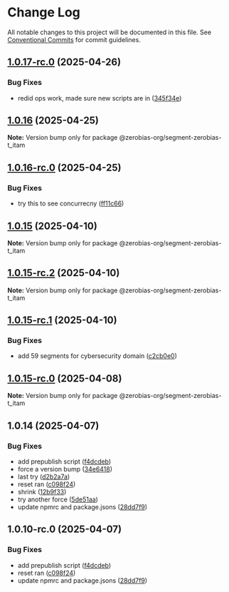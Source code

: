 # Change Log

All notable changes to this project will be documented in this file.
See [Conventional Commits](https://conventionalcommits.org) for commit guidelines.

## [1.0.17-rc.0](https://github.com/zerobias-org/segment/compare/@zerobias-org/segment-zerobias-t_itam@1.0.16...@zerobias-org/segment-zerobias-t_itam@1.0.17-rc.0) (2025-04-26)


### Bug Fixes

* redid ops work, made sure new scripts are in ([345f34e](https://github.com/zerobias-org/segment/commit/345f34ec926029dc141943b3e321676adb4a2888))





## [1.0.16](https://github.com/zerobias-org/segment/compare/@zerobias-org/segment-zerobias-t_itam@1.0.16-rc.0...@zerobias-org/segment-zerobias-t_itam@1.0.16) (2025-04-25)

**Note:** Version bump only for package @zerobias-org/segment-zerobias-t_itam





## [1.0.16-rc.0](https://github.com/zerobias-org/segment/compare/@zerobias-org/segment-zerobias-t_itam@1.0.15...@zerobias-org/segment-zerobias-t_itam@1.0.16-rc.0) (2025-04-25)


### Bug Fixes

* try this to see concurrecny ([ff11c66](https://github.com/zerobias-org/segment/commit/ff11c66d67cb9f185098fd640d4139178d29ae22))





## [1.0.15](https://github.com/zerobias-org/segment/compare/@zerobias-org/segment-zerobias-t_itam@1.0.15-rc.2...@zerobias-org/segment-zerobias-t_itam@1.0.15) (2025-04-10)

**Note:** Version bump only for package @zerobias-org/segment-zerobias-t_itam





## [1.0.15-rc.2](https://github.com/zerobias-org/segment/compare/@zerobias-org/segment-zerobias-t_itam@1.0.15-rc.1...@zerobias-org/segment-zerobias-t_itam@1.0.15-rc.2) (2025-04-10)

**Note:** Version bump only for package @zerobias-org/segment-zerobias-t_itam





## [1.0.15-rc.1](https://github.com/zerobias-org/segment/compare/@zerobias-org/segment-zerobias-t_itam@1.0.15-rc.0...@zerobias-org/segment-zerobias-t_itam@1.0.15-rc.1) (2025-04-10)


### Bug Fixes

* add 59 segments for cybersecurity domain ([c2cb0e0](https://github.com/zerobias-org/segment/commit/c2cb0e0c1f1eabb51d7f5a6ae6db98c1516fcdbe))





## [1.0.15-rc.0](https://github.com/zerobias-org/segment/compare/@zerobias-org/segment-zerobias-t_itam@1.0.14...@zerobias-org/segment-zerobias-t_itam@1.0.15-rc.0) (2025-04-08)

**Note:** Version bump only for package @zerobias-org/segment-zerobias-t_itam





## 1.0.14 (2025-04-07)


### Bug Fixes

* add prepublish  script ([f4dcdeb](https://github.com/zerobias-org/segment/commit/f4dcdebd8680d01e015ebc89587a9f70d641afe4))
* force a version bump ([34e6418](https://github.com/zerobias-org/segment/commit/34e6418d078a9f5caf40c511a89dcf0bdb606dc7))
* last try ([d2b2a7a](https://github.com/zerobias-org/segment/commit/d2b2a7afeca45e2d7ca0beaa1e1bed46a09a82c4))
* reset ran ([c098f24](https://github.com/zerobias-org/segment/commit/c098f240eaf5c840d8c595e05e0ad4eee510fe71))
* shrink ([12b9f33](https://github.com/zerobias-org/segment/commit/12b9f3366b3d0b69018a20f5b5f01d86ad87753f))
* try another force ([5de51aa](https://github.com/zerobias-org/segment/commit/5de51aa6220d857f3e235e2a0c7557b40ee8e5e3))
* update npmrc and package.jsons ([28dd7f9](https://github.com/zerobias-org/segment/commit/28dd7f9ea06676c82b88aabf586f5bb6b974bf3b))





## 1.0.10-rc.0 (2025-04-07)


### Bug Fixes

* add prepublish  script ([f4dcdeb](https://github.com/zerobias-org/segment/commit/f4dcdebd8680d01e015ebc89587a9f70d641afe4))
* reset ran ([c098f24](https://github.com/zerobias-org/segment/commit/c098f240eaf5c840d8c595e05e0ad4eee510fe71))
* update npmrc and package.jsons ([28dd7f9](https://github.com/zerobias-org/segment/commit/28dd7f9ea06676c82b88aabf586f5bb6b974bf3b))
